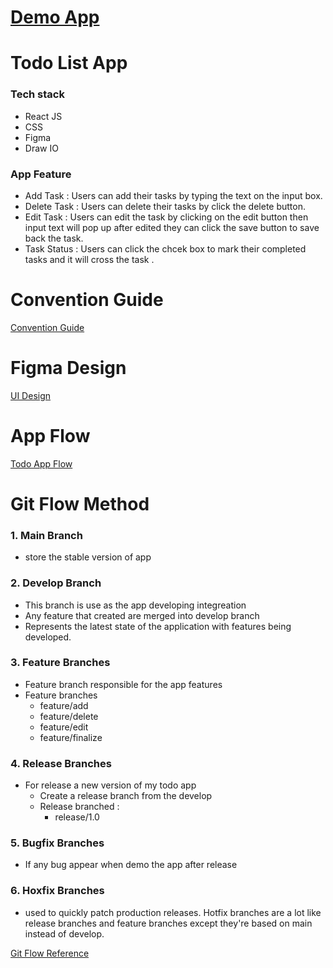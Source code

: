 # [Demo App]()

# Todo List App



### Tech stack

* React JS
* CSS
* Figma
* Draw IO

### App Feature
* Add Task : Users can add their tasks by typing the text on the input box.
* Delete Task : Users can delete their tasks by click the delete button.
* Edit Task : Users can edit the task by clicking on the edit button then input text will pop up after edited they can click the save button to save back the task. 
* Task Status : Users can click the chcek box to mark their completed tasks and it will cross the task .




# Convention Guide
[Convention Guide](https://www.notion.so/ToDoList-Convention-Guide-92e163c2fbb2494994c690f6831d19ee)


# Figma Design 
[UI Design](https://www.figma.com/file/AaTnuaIdN8ijLRHFMrZrxR/ToDo-List?type=design&node-id=0-1&mode=design&t=kYziiJpieS27uEMl-0)


# App Flow
[Todo App Flow](https://drive.google.com/file/d/1jNTyESUXaCAJH9T5rSLAfbt-mfhEduw2/view?usp=sharing)

# Git Flow Method

### 1. Main Branch
  * store the stable version of app
### 2. Develop Branch
  * This branch is use as the app developing integreation
  * Any feature that created are merged into develop branch
  * Represents the latest state of the application with features being developed.

### 3. Feature Branches 
  * Feature branch responsible for the app features 
  * Feature branches
    * feature/add
    * feature/delete
    * feature/edit
    * feature/finalize

### 4. Release Branches
 * For release a new version of my todo app 
    * Create a release branch from the develop
    * Release branched :
      * release/1.0 

### 5. Bugfix Branches 
* If any bug appear when demo the app after release 

### 6. Hoxfix Branches
* used to quickly patch production releases. Hotfix branches are a lot like release branches and feature branches except they're based on main instead of develop.


[Git Flow Reference ](https://www.atlassian.com/git/tutorials/comparing-workflows/gitflow-workflow#:~:text=What%20is%20Gitflow%3F,lived%20branches%20and%20larger%20commits)
